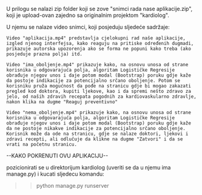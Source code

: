 U prilogu se nalazi zip folder koji se zove "snimci rada nase aplikacije.zip", koji je upload-ovan zajedno sa originalnim projektom "kardiolog".

U njemu se nalaze video snimci, koji posjeduju sljedeće sadržaje:

	Video "aplikacija.mp4" predstavlja cjelokupni rad naše aplikacije, izgled njenog interfejsa, kako reaguju na pritiske određenih dugmadi, prikazuje autorska upozorenja ako se forma ne popuni kako treba (ako posjeduje prazna polja) itd.

	Video "ima_oboljenje.mp4" prikazuje kako, na osnovu unosa od strane korisnika u odgovarajuća polja, algoritam Logističke Regresije obrađuje njegov unos i daje potom modal (Bootstrap) poruku gdje kaže da postoje indikacije za potencijalno srčano oboljenje. Potom se korisniku pruža mogućnost da pođe na stranicu gdje bi mogao zakazati pregled kod doktora, kupiti ljekove, kao i da spremi nešto zdravo za jelo, od naših zdravih recepata pogodnih za kardiovaskularno zdravlje, nakon klika na dugme "Reaguj preventivno"

	Video "nema_oboljenje.mp4" prikazuje kako, na osnovu unosa od strane korisnika u odgovarajuća polja, algoritam Logističke Regresije obrađuje njegov unos i daje potom modal (Bootstrap) poruku gdje kaže da ne postoje nikakve indikacije za potencijalno srčano oboljenje. Korisnik može da ode na stranicu, gdje se nalaze doktori, ljekovi i zdravi recepti, ali odlučuje da klikne na dugme "Zatvori" i da se vrati na početnu stranicu.

--KAKO POKRENUTI OVU APLIKACIJU--

pozicionirati se u direktorijum kardiolog (uveriti se da u njemu ima manage.py) i kucati sljedecu komandu:

>> python manage.py runserver
